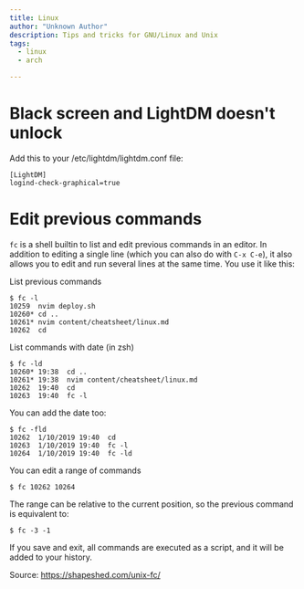 ```yaml
---
title: Linux
author: "Unknown Author"
description: Tips and tricks for GNU/Linux and Unix
tags:
  - linux
  - arch

---
```


# Black screen and LightDM doesn't unlock

Add this to your /etc/lightdm/lightdm.conf file:

```
[LightDM]
logind-check-graphical=true
```


# Edit previous commands

`fc` is a shell builtin to list and edit previous commands in an editor.
In addition to editing a single line (which you can also do with `C-x C-e`), it also allows you to edit and run several lines at the same time.
You use it like this:

List previous commands
```
$ fc -l
10259  nvim deploy.sh
10260* cd ..
10261* nvim content/cheatsheet/linux.md
10262  cd
```

List commands with date (in zsh)

```
$ fc -ld
10260* 19:38  cd ..
10261* 19:38  nvim content/cheatsheet/linux.md
10262  19:40  cd
10263  19:40  fc -l
```

You can add the date too:

```
$ fc -fld
10262  1/10/2019 19:40  cd
10263  1/10/2019 19:40  fc -l
10264  1/10/2019 19:40  fc -ld
```

You can edit a range of commands

```
$ fc 10262 10264
```


The range can be relative to the current position, so the previous command is equivalent to:

```
$ fc -3 -1
```

If you save and exit, all commands are executed as a script, and it will be added to your history.

Source: https://shapeshed.com/unix-fc/
